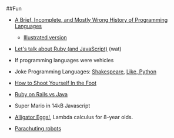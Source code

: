##Fun

-  [A Brief, Incomplete, and Mostly Wrong History of Programming Languages](http://james-iry.blogspot.com/2009/05/brief-incomplete-and-mostly-wrong.html)
	-  [Illustrated version](http://thequickword.wordpress.com/2014/02/16/james-irys-history-of-programming-languages-illustrated-with-pictures-and-large-fonts/)

-  [Let's talk about Ruby (and JavaScript)](https://www.destroyallsoftware.com/talks/wat) (wat)
-  If programming languages were vehicles
-  Joke Programming Languages: [Shakespeare](http://shakespearelang.sourceforge.net/), [Like, Python](http://www.staringispolite.com/likepython/)
-  [How to Shoot Yourself In the Foot](http://www-users.cs.york.ac.uk/~susan/joke/foot.htm)
-  [Ruby on Rails vs Java](http://www.youtube.com/watch?v=PQbuyKUaKFo)
-  Super Mario in 14kB Javascript
-  [Alligator Eggs!](http://worrydream.com/AlligatorEggs/), Lambda calculus for 8-year olds.
-  [Parachuting robots](http://david-peter.de/parachuting-robots/)
